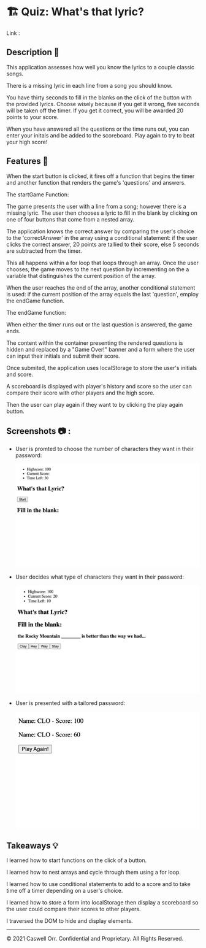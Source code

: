 # 🏗️ Quiz: What's that lyric?

Link : 

## Description 📖

This application assesses how well you know the lyrics to a couple classic songs. 

There is a missing lyric in each line from a song you should know. 

You have thirty seconds to fill in the blanks on the click of the button with the provided lyrics. Choose wisely because if you get it wrong, five seconds will be taken off the timer. If you get it correct, you will be awarded 20 points to your score. 

When you have answered all the questions or the time runs out, you can enter your initals and be added to the scoreboard. Play again to try to beat your high score!

## Features 📝

When the start button is clicked, it fires off a function that begins the timer and another function that renders the game's 'questions' and answers.

The startGame Function:

The game presents the user with a line from a song; however there is a missing lyric. The user then chooses a lyric to fill in the blank by clicking on one of four buttons that come from a nested array.

The application knows the correct answer by comparing the user's choice to the 'correctAnswer' in the array using a conditional statement: if the user clicks the correct answer, 20 points are tallied to their score, else 5 seconds are subtracted from the timer.

This all happens within a for loop that loops through an array. Once the user chooses, the game moves to the next question by incrementing on the a variable that distinguishes the current position of the array.

When the user reaches the end of the array, another conditional statement is used: if the current position of the array equals the last 'question', employ the endGame function.

The endGame function:

When either the timer runs out or the last question is answered, the game ends.

The content within the container presenting the rendered questions is hidden and replaced by a "Game Over!" banner and a form where the user can input their initials and submit their score.

Once submited, the application uses localStorage to store the user's initials and score.

A scoreboard is displayed with player's history and score so the user can compare their score with other players and the high score. 

Then the user can play again if they want to by clicking the play again button.

## Screenshots 📷 :

* User is promted to choose the number of characters they want in their password:

  ![alt text](./assets/screenshot1.png)
  
* User decides what type of characters they want in their password:

  ![alt text](./assets/screenshot2.png)

* User is presented with a tailored password:

  ![alt text](./assets/screenshot3.png)
  
## Takeaways 💡

I learned how to start functions on the click of a button.

I learned how to nest arrays and cycle through them using a for loop.

I learned how to use conditional statements to add to a score and to take time off a timer depending on a user's choice.

I learned how to store a form into localStorage then display a scoreboard so the user could compare their scores to other players.

I traversed the DOM to hide and display elements.

---

© 2021 Caswell Orr. Confidential and Proprietary. All Rights Reserved.





  